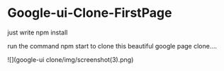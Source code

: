# Google-ui-Clone-FirstPage

just write npm install 

run the command npm start to clone this beautiful google page clone....

![](google-ui clone/img/screenshot(3).png)
